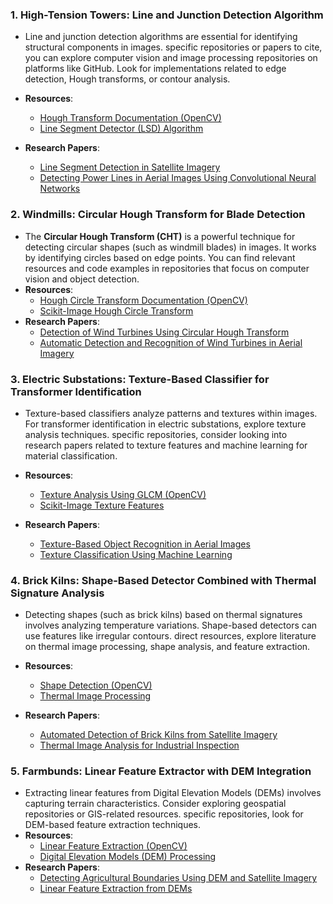 
### 1. High-Tension Towers: Line and Junction Detection Algorithm
- Line and junction detection algorithms are essential for identifying structural components in images.   specific repositories or papers to cite, you can explore computer vision and image processing repositories on platforms like GitHub. Look for implementations related to edge detection, Hough transforms, or contour analysis.

- **Resources**:
  - [Hough Transform Documentation (OpenCV)](https://docs.opencv.org/master/da/d22/tutorial_py_canny.html)
  - [Line Segment Detector (LSD) Algorithm](https://github.com/khaledsabry97/LSD)
- **Research Papers**:
  - [Line Segment Detection in Satellite Imagery](https://arxiv.org/abs/1709.02978)
  - [Detecting Power Lines in Aerial Images Using Convolutional Neural Networks](https://ieeexplore.ieee.org/document/8721967)

### 2. Windmills: Circular Hough Transform for Blade Detection
- The **Circular Hough Transform (CHT)** is a powerful technique for detecting circular shapes (such as windmill blades) in images. It works by identifying circles based on edge points. You can find relevant resources and code examples in repositories that focus on computer vision and object detection.
- **Resources**:
  - [Hough Circle Transform Documentation (OpenCV)](https://docs.opencv.org/master/da/d53/tutorial_py_houghcircles.html)
  - [Scikit-Image Hough Circle Transform](https://scikit-image.org/docs/stable/auto_examples/edges/plot_circular_elliptical_hough_transform.html)
- **Research Papers**:
  - [Detection of Wind Turbines Using Circular Hough Transform](https://ieeexplore.ieee.org/document/7900038)
  - [Automatic Detection and Recognition of Wind Turbines in Aerial Imagery](https://arxiv.org/abs/1907.13494)

### 3. Electric Substations: Texture-Based Classifier for Transformer Identification
- Texture-based classifiers analyze patterns and textures within images. For transformer identification in electric substations, explore texture analysis techniques.   specific repositories, consider looking into research papers related to texture features and machine learning for material classification.

- **Resources**:
  - [Texture Analysis Using GLCM (OpenCV)](https://docs.opencv.org/master/dc/d4d/tutorial_py_histogram_equalization.html)
  - [Scikit-Image Texture Features](https://scikit-image.org/docs/stable/auto_examples/features_detection/plot_glcm.html)
- **Research Papers**:
  - [Texture-Based Object Recognition in Aerial Images](https://www.sciencedirect.com/science/article/pii/S0957417417302318)
  - [Texture Classification Using Machine Learning](https://arxiv.org/abs/1907.10236)

### 4. Brick Kilns: Shape-Based Detector Combined with Thermal Signature Analysis
- Detecting shapes (such as brick kilns) based on thermal signatures involves analyzing temperature variations. Shape-based detectors can use features like irregular contours.   direct resources, explore literature on thermal image processing, shape analysis, and feature extraction.

- **Resources**:
  - [Shape Detection (OpenCV)](https://docs.opencv.org/master/d3/dc0/group__imgproc__shape.html)
  - [Thermal Image Processing](https://github.com/gistvision/Thermal-image-processing)
- **Research Papers**:
  - [Automated Detection of Brick Kilns from Satellite Imagery](https://arxiv.org/abs/1808.02830)
  - [Thermal Image Analysis for Industrial Inspection](https://www.sciencedirect.com/science/article/abs/pii/S0263224118301458)

### 5. Farmbunds: Linear Feature Extractor with DEM Integration
- Extracting linear features from Digital Elevation Models (DEMs) involves capturing terrain characteristics. Consider exploring geospatial repositories or GIS-related resources.   specific repositories, look for DEM-based feature extraction techniques.
- **Resources**:
  - [Linear Feature Extraction (OpenCV)](https://docs.opencv.org/master/d3/dc0/group__imgproc__shape.html)
  - [Digital Elevation Models (DEM) Processing](https://github.com/dshean/demcoreg)
- **Research Papers**:
  - [Detecting Agricultural Boundaries Using DEM and Satellite Imagery](https://ieeexplore.ieee.org/document/7963130)
  - [Linear Feature Extraction from DEMs](https://www.sciencedirect.com/science/article/pii/S092427161930107X)



